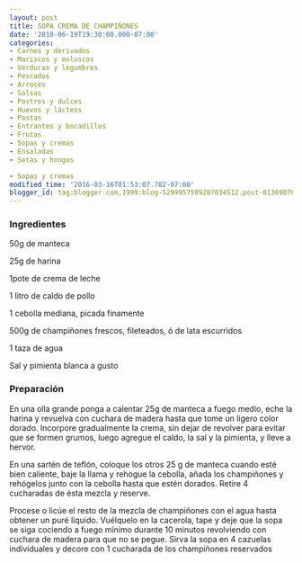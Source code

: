 ```yaml
---
layout: post
title: SOPA CREMA DE CHAMPIÑONES
date: '2010-06-19T19:30:00.000-07:00'
categories:
- Carnes y derivados
- Mariscos y moluscos
- Verduras y legumbres
- Pescados
- Arroces
- Salsas
- Postres y dulces
- Huevos y lácteos
- Pastas
- Entrantes y bocadillos
- Frutas
- Sopas y cremas
- Ensaladas
- Setas y hongos

- Sopas y cremas
modified_time: '2016-03-16T01:53:07.782-07:00'
blogger_id: tag:blogger.com,1999:blog-5299957599287034512.post-8136907600348661984
---
```


<h3>Ingredientes</h3>

50g de manteca

25g de harina

1pote de crema de leche

1 litro de caldo de pollo

1 cebolla mediana, picada finamente

500g de champiñones frescos, fileteados, ó de lata escurridos

1 taza de agua

Sal y pimienta blanca a gusto

<h3>Preparación</h3>

En una olla grande ponga a calentar 25g de manteca a fuego medio, eche la harina y revuelva con cuchara de madera hasta que tome un ligero color dorado. Incorpore gradualmente la crema, sin dejar de revolver para evitar que se formen grumos, luego agregue el caldo, la sal y la pimienta, y lleve a hervor.

En una sartén de teflón, coloque los otros 25 g de manteca cuando esté bien caliente, baje la llama y rehogue la cebolla, añada los champiñones y rehógelos junto con la cebolla hasta que estén dorados. Retire 4 cucharadas de ésta mezcla y reserve.

Procese o licúe el resto de la mezcla de champiñones con el agua hasta obtener un puré líquido. Vuélquelo en la cacerola, tape y deje que la sopa se siga cociendo a fuego mínimo durante 10 minutos revolviendo con cuchara de madera para que no se pegue. Sirva la sopa en 4 cazuelas individuales y decore con 1 cucharada de los champiñones reservados

